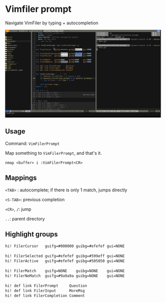 
# Vimfiler prompt

Navigate VimFiler by typing + autocompletion

![alt text](./demo.gif "VimFilerPrompt demo")

## Usage

Command: `VimFilerPrompt`

Map something to `VimFilerPrompt`, and that's it.

```viml
nmap <buffer> i :VimFilerPrompt<CR>
```

## Mappings

`<TAB>` : autocomplete; if there is only 1 match, jumps directly

`<S-TAB>`: previous completion

`<CR>`, `/`: jump

`..`: parent directory

## Highlight groups 

```viml
hi! FilerCursor   guifg=#000000 guibg=#efefef gui=NONE   

hi! FilerSelected guifg=#efefef guibg=#599eff gui=NONE
hi! FilerActive   guifg=#efefef guibg=#505050 gui=NONE

hi! FilerMatch    guifg=NONE    guibg=NONE    gui=NONE
hi! FilerNoMatch  guifg=#9a9a9a guibg=NONE    gui=NONE

hi! def link FilerPrompt     Question
hi! def link FilerInput      MoreMsg
hi! def link FilerCompletion Comment
```
